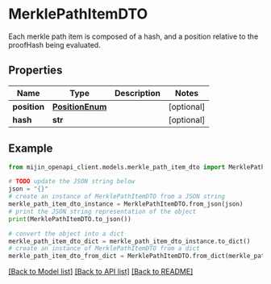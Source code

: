 # MerklePathItemDTO

Each merkle path item is composed of a hash, and a position relative to the proofHash being evaluated.

## Properties

Name | Type | Description | Notes
------------ | ------------- | ------------- | -------------
**position** | [**PositionEnum**](PositionEnum.md) |  | [optional] 
**hash** | **str** |  | [optional] 

## Example

```python
from mijin_openapi_client.models.merkle_path_item_dto import MerklePathItemDTO

# TODO update the JSON string below
json = "{}"
# create an instance of MerklePathItemDTO from a JSON string
merkle_path_item_dto_instance = MerklePathItemDTO.from_json(json)
# print the JSON string representation of the object
print(MerklePathItemDTO.to_json())

# convert the object into a dict
merkle_path_item_dto_dict = merkle_path_item_dto_instance.to_dict()
# create an instance of MerklePathItemDTO from a dict
merkle_path_item_dto_from_dict = MerklePathItemDTO.from_dict(merkle_path_item_dto_dict)
```
[[Back to Model list]](../README.md#documentation-for-models) [[Back to API list]](../README.md#documentation-for-api-endpoints) [[Back to README]](../README.md)


